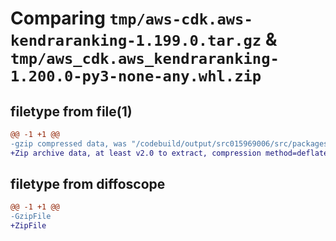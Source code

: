 # Comparing `tmp/aws-cdk.aws-kendraranking-1.199.0.tar.gz` & `tmp/aws_cdk.aws_kendraranking-1.200.0-py3-none-any.whl.zip`

## filetype from file(1)

```diff
@@ -1 +1 @@
-gzip compressed data, was "/codebuild/output/src015969006/src/packages/@aws-cdk/aws-kendraranking/dist/python/aws-cdk.aws-kendraranking-1.199.0.tar", last modified: Thu Apr 20 17:20:27 2023, max compression
+Zip archive data, at least v2.0 to extract, compression method=deflate
```

## filetype from diffoscope

```diff
@@ -1 +1 @@
-GzipFile
+ZipFile
```

